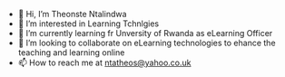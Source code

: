 - 👋 Hi, I’m Theonste Ntalindwa
- 👀 I’m interested in Learning Tchnlgies
- 🌱 I’m currently learning fr Unversity of Rwanda as eLearning Officer
- 💞️ I’m looking to collaborate on eLearning technologies to ehance the teaching and learning online
- 📫 How to reach me at ntatheos@yahoo.co.uk

<!---
ntatheos/ntatheos is a ✨ special ✨ repository because its `README.md` (this file) appears on your GitHub profile.
You can click the Preview link to take a look at your changes.
--->
